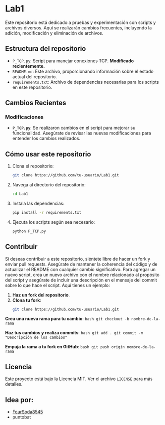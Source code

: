 # Lab1 

Este repositorio está dedicado a pruebas y experimentación con scripts y archivos diversos. Aquí se realizarán cambios frecuentes, incluyendo la adición, modificación y eliminación de archivos.

## Estructura del repositorio

- `P_TCP.py`: Script para manejar conexiones TCP. **Modificado recientemente.**
- `README.md`: Este archivo, proporcionando información sobre el estado actual del repositorio.
- `requirements.txt`: Archivo de dependencias necesarias para los scripts en este repositorio.

## Cambios Recientes

### Modificaciones

- **`P_TCP.py`**: Se realizaron cambios en el script para mejorar su funcionalidad. Asegúrate de revisar las nuevas modificaciones para entender los cambios realizados.

## Cómo usar este repositorio

1. Clona el repositorio:
    ```bash
    git clone https://github.com/tu-usuario/Lab1.git
    ```

2. Navega al directorio del repositorio:
    ```bash
    cd Lab1
    ```

3. Instala las dependencias:
    ```bash
    pip install -r requirements.txt
    ```

4. Ejecuta los scripts según sea necesario:
    ```bash
    python P_TCP.py
    ```

## Contribuir

Si deseas contribuir a este repositorio, siéntete libre de hacer un fork y enviar pull requests. Asegúrate de mantener la coherencia del código y de actualizar el README con cualquier cambio significativo. Para agregar un nuevo script, crea un nuevo archivo con el nombre relacionado al propósito del script y asegúrate de incluir una descripción en el mensaje del commit sobre lo que hace el script. Aquí tienes un ejemplo:

1. **Haz un fork del repositorio**.
2. **Clona tu fork**:
   ```bash
   git clone https://github.com/tu-usuario/Lab1.git
   ```

**Crea una nueva rama para tu cambio**:
    ```bash
    git checkout -b nombre-de-la-rama
    ```

**Haz tus cambios y realiza commits**:
    ```bash
    git add .
    git commit -m "Descripción de los cambios"
    ```

**Empuja la rama a tu fork en GitHub**:
    ```bash
    git push origin nombre-de-la-rama
    ```

## Licencia

Este proyecto está bajo la Licencia MIT. Ver el archivo `LICENSE` para más detalles.

## Idea por:
- [FourSoda8545](https://github.com/FourSoda8545)
- puntobat